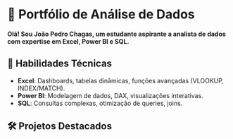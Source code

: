 # 🚀 Portfólio de Análise de Dados  
**Olá! Sou João Pedro Chagas, um estudante aspirante a analista de dados com expertise em Excel, Power BI e SQL.**  

## 📌 Habilidades Técnicas  
- **Excel**: Dashboards, tabelas dinâmicas, funções avançadas (VLOOKUP, INDEX/MATCH).  
- **Power BI**: Modelagem de dados, DAX, visualizações interativas.  
- **SQL**: Consultas complexas, otimização de queries, joins.  

## 🛠 Projetos Destacados  
